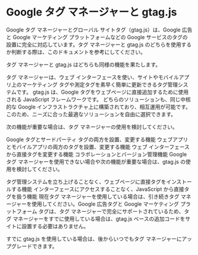 # Google タグ マネージャーと gtag.js

Google タグ マネージャーとグローバル サイトタグ（gtag.js）は、Google 広告と Google マーケティング プラットフォームなどの Google サービスのタグの設置に完全に対応しています。タグ マネージャーと gtag.js のどちらを使用するか判断する際は、このドキュメントを参考にしてください。

タグ マネージャーと gtag.js はどちらも同様の機能を果たします。

タグ マネージャーは、ウェブ インターフェースを使い、サイトやモバイルアプリ上のマーケティング タグや測定タグを素早く簡単に更新できるタグ管理システムです。
gtag.js は、Google タグをウェブページに直接追加するために使用される JavaScript フレームワークです。
どちらのソリューションも、同じ中核的な Google インフラストラクチャ上に構築されており、相互運用が可能です。このため、ニーズに合った最適なソリューションを自由に選択できます。

次の機能が重要な場合は、タグ マネージャーの使用を検討してください。

Google タグとサードパーティ タグの両方を設置、変更する機能
ウェブアプリとモバイルアプリの両方のタグを設置、変更する機能
ウェブ インターフェースから直接タグを変更する機能
コラボレーションとバージョン管理機能
Google タグ マネージャーを使用できない場合や次の機能が重要な場合は、gtag.js の使用を検討してください。

タグ管理システムを立ち上げることなく、ウェブページに直接タグをインストールする機能
インターフェースにアクセスすることなく、JavaScript から直接タグを扱う機能
現在タグ マネージャーを使用している場合は、引き続きタグ マネージャーを使用してください。Google 広告タグと Google マーケティング プラットフォーム タグは、タグ マネージャーで完全にサポートされているため、タグ マネージャーをすでに使用している場合は、gtag.js ベースの追加コードをサイトに設置する必要はありません。

すでに gtag.js を使用している場合は、後からいつでもタグ マネージャーにアップグレードできます。

